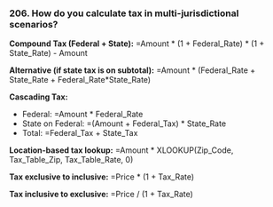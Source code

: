 ### 206. **How do you calculate tax in multi-jurisdictional scenarios?**

**Compound Tax (Federal + State):**
=Amount * (1 + Federal_Rate) * (1 + State_Rate) - Amount

**Alternative (if state tax is on subtotal):**
=Amount * (Federal_Rate + State_Rate + Federal_Rate*State_Rate)

**Cascading Tax:**

- Federal: =Amount * Federal_Rate
- State on Federal: =(Amount + Federal_Tax) * State_Rate
- Total: =Federal_Tax + State_Tax

**Location-based tax lookup:**
=Amount * XLOOKUP(Zip_Code, Tax_Table_Zip, Tax_Table_Rate, 0)

**Tax exclusive to inclusive:**
=Price * (1 + Tax_Rate)

**Tax inclusive to exclusive:**
=Price / (1 + Tax_Rate)
